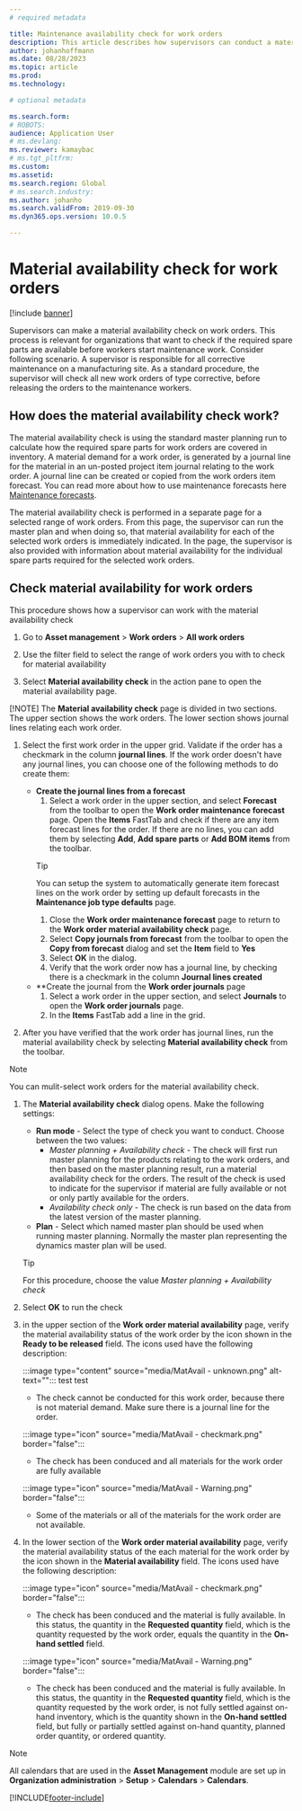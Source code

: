 ```yaml
---
# required metadata

title: Maintenance availability check for work orders
description: This article describes how supervisors can conduct a material availability check on maintenance work orders.
author: johanhoffmann
ms.date: 08/28/2023
ms.topic: article
ms.prod: 
ms.technology: 

# optional metadata

ms.search.form: 
# ROBOTS: 
audience: Application User
# ms.devlang: 
ms.reviewer: kamaybac
# ms.tgt_pltfrm: 
ms.custom: 
ms.assetid: 
ms.search.region: Global
# ms.search.industry: 
ms.author: johanho
ms.search.validFrom: 2019-09-30
ms.dyn365.ops.version: 10.0.5

---
```


# Material availability check for work orders

[!include [banner](../../includes/banner.md)]

Supervisors can make a material availability check on work orders. This process is relevant for organizations that want to check if the required spare parts are available before workers start maintenance work. Consider following scenario. A supervisor is responsible for all corrective maintenance on a manufacturing site. As a standard procedure, the supervisor will check all new work orders of type corrective, before releasing the orders to the maintenance workers. 

## How does the material availability check work?

The material availability check is using the standard master planning run to calculate how the required spare parts for work orders are covered in inventory. A material demand for a work order, is generated by a journal line for the material in an un-posted project item journal relating to the work order. A journal line can be created or copied from the work orders item forecast. You can read more about how to use maintenance forecasts here [Maintenance forecasts](maintenance-forecasts.md).

The material availability check is performed in a separate page for a selected range of work orders. From this page, the supervisor can run the master plan and when doing so, that material availability for each of the selected work orders is immediately indicated. In the page, the supervisor is also provided with information about material availability for the individual spare parts required for the selected work orders.




## Check material availability for work orders

This procedure shows how a supervisor can work with the material availability check

1. Go to **Asset management** > **Work orders** > **All work orders** 

1. Use the filter field to select the range of work orders you with to check for material availability

1. Select **Material availability check** in the action pane to open the material availability page.

[!NOTE] The **Material availability check** page is divided in two sections. The upper section shows the work orders. The lower section shows journal lines relating each work order. 

1. Select the first work order in the upper grid. Validate if the order has a checkmark in the column **journal lines**. If the work order doesn't have any journal lines, you can choose one of the following methods to do create them:
 
    - **Create the journal lines from a forecast**
        1. Select a work order in the upper section, and select **Forecast** from the toolbar to open the **Work order maintenance forecast** page. Open the **Items** FastTab and check if there are any item forecast lines for the order. If there are no lines, you can add them by selecting **Add**, **Add spare parts** or **Add BOM items** from the toolbar.
        > [!TIP] 
        > You can setup the system to automatically generate item forecast lines on the work order by setting up default forecasts in the **Maintenance job type defaults** page.
        1. Close the **Work order maintenance forecast** page to return to the **Work order material availability check** page.
        1. Select **Copy journals from forecast** from the toolbar to open the **Copy from forecast** dialog and set the **Item** field to **Yes**
        1. Select **OK** in the dialog.
        1. Verify that the work order now has a journal line, by checking there is a checkmark in the column **Journal lines created**
    - **Create the journal from the **Work order journals** page
        1. Select a work order in the upper section, and select **Journals** to open the **Work order journals** page. 
        1. In the **Items** FastTab add a line in the grid.

1. After you have verified that the work order has journal lines, run the material availability check by selecting **Material availability check** from the toolbar.

> [!NOTE]
> You can mulit-select work orders for the material availability check.


1.  The **Material availability check** dialog opens. Make the following settings:

    - **Run mode** - Select the type of check you want to conduct. Choose between the two values:
        - *Master planning + Availability check* - The check will first run master planning for the products relating to the work orders, and then based on the master planning result, run a material availability check for the orders. The result of the check is used to indicate for the supervisor if material are fully available or not or only partly available for the orders. 
        - *Availability check only* - The check is run based on the data from the latest version of the master planning.
    - **Plan** - Select which named master plan should be used when running master planning. Normally the master plan representing the dynamics master plan will be used.

    > [!TIP] 
    > For this procedure, choose the value *Master planning + Availability check*

1. Select **OK** to run the check

1. in the upper section of the **Work order material availability** page, verify the material availability status of the work order by the icon shown in the **Ready to be released** field. The icons used have the following description:

    :::image type="content" source="media/MatAvail - unknown.png" alt-text=""::: test test
    - The check cannot be conducted for this work order, because there is not material demand. Make sure there is a journal line for the order.

    :::image type="icon" source="media/MatAvail - checkmark.png" border="false":::
    - The check has been conduced and all materials for the work order are fully available
    
    :::image type="icon" source="media/MatAvail - Warning.png" border="false":::
    - Some of the materials or all of the materials for the work order are not available. 

1. In the lower section of the **Work order material availability** page, verify the material availability status of the each material for the work order by the icon shown in the **Material availability** field. The icons used have the following description:

    :::image type="icon" source="media/MatAvail - checkmark.png" border="false":::
    - The check has been conduced and the material is fully available. In this status, the quantity in the **Requested quantity** field, which is the quantity requested by the work order, equals the quantity in the **On-hand settled** field.  
    
    :::image type="icon" source="media/MatAvail - Warning.png" border="false":::
    - The check has been conduced and the material is fully available. In this status, the quantity in the **Requested quantity** field, which is the quantity requested by the work order, is not fully settled against on-hand inventory, which is the quantity shown in the **On-hand settled** field, but fully or partially settled against on-hand quantity, planned order quantity, or ordered quantity. 



>[!NOTE]
>All calendars that are used in the **Asset Management** module are set up in **Organization administration** > **Setup** > **Calendars** > **Calendars**.



[!INCLUDE[footer-include](../../../includes/footer-banner.md)]